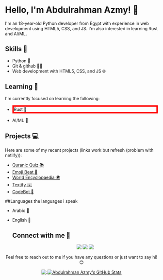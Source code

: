 # Hello, I'm Abdulrahman Azmy! 👋

I'm an 18-year-old Python developer from Egypt with experience in web development using HTML5, CSS, and JS. I'm also interested in learning Rust and AI/ML.

## Skills 🚀

- Python 🐍
- Git & github 🐱‍💻
- Web development with HTML5, CSS, and JS 🌐

## Learning 📖

I'm currently focused on learning the following:

- <p style="border: 5px solid red !important;">Rust 🦀</p> 
- AI/ML 🤖

## Projects 💻

Here are some of my recent projects (links work but refresh (problem with netlify)):

- <a href="https://heartfelt-kangaroo-ee8ab5.netlify.app" target="_blank">Quranic Quiz 📚</a>
- <a href="https://glistening-daffodil-5cf9df.netlify.app/" target="_blank">Emoji Beat 🎵</a>
- <a href="https://festive-lamarr-a9315a.netlify.app" target="_blank">World Encyclopaedia 🌍</a>
- <a href="https://startling-belekoy-2f8198.netlify.app" target="_blank">Textify ✉️</a>
- <a href="https://graceful-selkie-7a9a88.netlify.app/" target="_blank">CodeBot 🤖</a>

##Languages
the languages i speak
- Arabic 🏡
- English 💯

    <h2>Connect with me 🤝</h2>
    <p align="center">
      <a href="https://www.abuazmy.online"><img src="https://img.shields.io/badge/Website-%20-3423A6?style=flat-square&logo=Google-Chrome&logoColor=white&link=https://codeman.gq" /></a>
      <a href="https://github.com/abdulrahman-2005"><img src="https://img.shields.io/badge/GitHub-%20-181717?style=flat-square&logo=GitHub&logoColor=white&link=https://github.com/abdulrahman-2005" /></a>
      <a href="https://twitter.com/Abdulra42082285"><img src="https://img.shields.io/badge/Twitter-%20-1DA1F2?style=flat-square&logo=Twitter&logoColor=white&link=https://twitter.com/Abdulra42082285" /></a>
    </p>
  </samp>
</p>

<p align="center">Feel free to reach out to me if you have any questions or just want to say hi! 😊</p>

<p align="center"><a href="https://github.com/abdulrahman-2005/abdulrahman-2005">
  <img align="center" src="https://github-readme-stats.vercel.app/api/top-langs/?username=abdulrahman-2005&langs_count=5&theme=radical" />
    
<a href="https://github.com/abdulrahman-2005/abdulrahman-2005">
  <img align="center" src="https://github-readme-stats.vercel.app/api?username=abdulrahman-2005&show_icons=true&line_height=40&count_private=true&theme=radical" alt="Abdulrahman Azmy's GitHub Stats" /> 
</a>
  
</p> 
